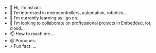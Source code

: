 - 👋 Hi, I’m ashani
- 👀 I’m interested in microcontrollers, automation, robotics...
- 🌱 I’m currently learning as i go on...
- 💞️ I’m looking to collaborate on proffessional projects in Embedded, iot, cloud...
- 📫 How to reach me ...
- 😄 Pronouns: ...
- ⚡ Fun fact: ...

<!---
ashani-dev/ashani-dev is a ✨ special ✨ repository because its `README.md` (this file) appears on your GitHub profile.
You can click the Preview link to take a look at your changes.
--->
